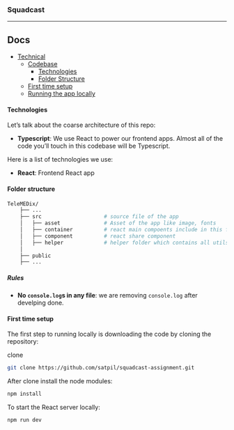 <div align=“center” style=“margin-top:20px”>
  <h3>Squadcast</h3>
</div>

<hr>

## Docs

- [Technical](#contributing)
  - [Codebase](#codebase)
    - [Technologies](#technologies)
    - [Folder Structure](#folder-structure)
  - [First time setup](#first-time-setup)
  - [Running the app locally](#running-the-app-locally)

#### Technologies

Let’s talk about the coarse architecture of this repo:

- **Typescript**: We use React to power our frontend apps. Almost all of the code you’ll touch in this codebase will be Typescript.

Here is a list of technologies we use:

- **React**: Frontend React app

#### Folder structure

```sh
TeleMEDix/
    ├── ...
    ├── src                    # source file of the app
    │   ├── asset              # Asset of the app like image, fonts
    │   ├── container          # react main compoents include in this folder
    │   ├── component          # react share component
    │   ├── helper             # helper folder which contains all utils
    │
    ├── public
    ├── ...
```

##### Rules

- **No `console.log`s in any file**: we are removing `console.log` after develping done.

#### First time setup

The first step to running locally is downloading the code by cloning the repository:

clone
```sh
git clone https://github.com/satpil/squadcast-assignment.git
```

After clone install the node modules:

```sh
npm install
```

To start the React server locally:

```sh
npm run dev
```